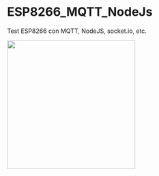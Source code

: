 # ESP8266_MQTT_NodeJs
Test ESP8266 con MQTT, NodeJS, socket.io, etc.

<img width='300' src='[url=http://es.zimagez.com/avatar/screenshot80e96a32de2c2095160a3d1da4fc6b64.png'>


